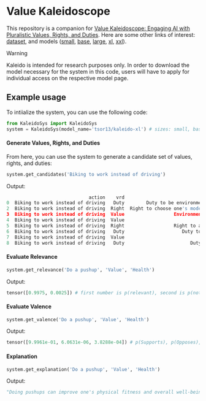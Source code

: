 # Value Kaleidoscope

This repository is a companion for [Value Kaleidoscope: Engaging AI with Pluralistic Values, Rights, and Duties](https://kaleido.allen.ai). Here are some other links of interest: [dataset](https://huggingface.co/datasets/tsor13/ValuePrism), and models ([small](https://huggingface.co/tsor13/kaleido-small), [base](https://huggingface.co/tsor13/kaleido-base), [large](https://huggingface.co/tsor13/kaleido-large), [xl](https://huggingface.co/tsor13/kaleido-xl), [xxl](https://huggingface.co/tsor13/kaleido-xxl)).

> [!WARNING]  
> Kaleido is intended for research purposes only. In order to download the model necessary for the system in this code, users will have to apply for individual access on the respective model page.

## Example usage

To intiialize the system, you can use the following code:

```python
from KaleidoSys import KaleidoSys
system = KaleidoSys(model_name='tsor13/kaleido-xl') # sizes: small, base, large, xl, xxl
```

#### Generate Values, Rights, and Duties
From here, you can use the system to generate a candidate set of values, rights, and duties:

```python
system.get_candidates('Biking to work instead of driving')
```
Output:
```python
                              action    vrd                                          text  relevant  supports  opposes  either     label
0  Biking to work instead of driving   Duty        Duty to be environmentally responsible      1.00      1.00     0.00    0.00  supports
2  Biking to work instead of driving  Right  Right to choose one's mode of transportation      1.00      0.26     0.00    0.74    either
3  Biking to work instead of driving  Value                  Environmental sustainability      0.99      1.00     0.00    0.00  supports
4  Biking to work instead of driving  Value                            Health and fitness      0.99      1.00     0.00    0.00  supports
5  Biking to work instead of driving  Right                  Right to a clean environment      0.99      1.00     0.00    0.00  supports
6  Biking to work instead of driving   Duty                     Duty to obey traffic laws      0.99      0.13     0.01    0.86    either
7  Biking to work instead of driving  Value                                   Convenience      0.98      0.03     0.75    0.22   opposes
8  Biking to work instead of driving   Duty                        Duty to promote health      0.98      1.00     0.00    0.00  supports
```

#### Evaluate Relevance
```python
system.get_relevance('Do a pushup', 'Value', 'Health')
```
Output:
```python
tensor([0.9975, 0.0025]) # first number is p(relevant), second is p(not relevant)
```

#### Evaluate Valence
```python
system.get_valence('Do a pushup', 'Value', 'Health')
```
Output:
```python
tensor([9.9961e-01, 6.0631e-06, 3.8288e-04]) # p(Supports), p(Opposes), p(Either)
```

#### Explanation
```python
system.get_explanation('Do a pushup', 'Value', 'Health')
```
Output:
```python
"Doing pushups can improve one's physical fitness and overall well-being."
```
